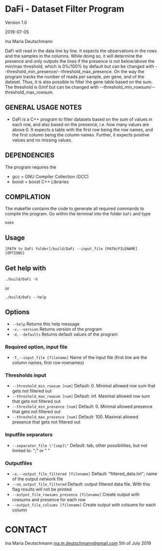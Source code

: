 # DaFi - Dataset Filter Program
Version 1.0

2019-07-05

Ina Maria Deutschmann


DaFi will read in the data line by line. It expects the observations in the rows and the samples in the columns. While doing so, it will determine the presence and only outputs the lines if the presence is not below/above the min/max threshold, which is 0%/100% by default but can be changed with --threshold_min_presence/--threshold_max_presence. On the way the program tracks the number of reads per sample, per gene, and of the dataset. Thus, it is also possible to filter the gene table based on the sum. The threshold is 0/inf but can be changed with --threshold_min_rowsum/--threshold_max_rowsum.


## GENERAL USAGE NOTES
- DaFi is a C++ program to filter datasets based on the sum of values in each row, and also based on the presence, i.e. how many values are above 0. It expects a table with the first row being the row names, and the first column being the column names. Further, it expects positive values and no missing values.

## DEPENDENCIES
The program requires the 
- gcc = GNU Compiler Collection (GCC)
- boost = boost C++ Libraries

## COMPILATION
The makefile contains the code to generate all required commands to compile the program. Go within the terminal into the folder `DaFi` and type
```
make
```

## Usage
```
[PATH to DaFi folder]/build/DaFi --input_file [PATH/FILENAME] [OPTIONS]
```

## Get help with
```
./build/DaFi -h
```
or
```
./build/DaFi --help
```

## Options
- `--help` Returns this help message
- `-v,--version` Returns version of the program
- `-d,--defaults` Returns default values of the program

### Required option, input file
- `-f,--input_file [filename]` Name of the input file (first line are the column names, first row rownames)

### Thresholds input
- `--threshold_min_rowsum [num]` Default: 0. Minimal allowed row sum that gets not filtered out
- `--threshold_max_rowsum [num]` Default: inf. Maximal allowed row sum that gets not filtered out
- `--threshold_min_presence [num]` Default: 0. Minimal allowed presence that gets not filtered out
- `--threshold_max_presence [num]` Default: 100. Maximal allowed presence that gets not filtered out

### Inputfile separators
- `--separator_file \"[sep]\"` Default: tab, other possibilities, but not limited to: \";\" or \" \"

### Outputfiles
- `-o,--output_file_filtered [filename]` Default: \"filtered_data.txt\"; name of the output network file
- `--no_output_file_filtered` Default: output filtered data file. With this flag results will not be printed
- `--output_file_rowsums_presence [filename]` Create output with rowsums and presence for each row
- `--output_file_colsums [filename]` Create output with colsums for each column

# CONTACT
Ina Maria Deutschmann
ina.m.deutschmann@gmail.com
5th of July 2019

